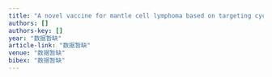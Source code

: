 ```yaml
---
title: "A novel vaccine for mantle cell lymphoma based on targeting cyclin D1 to dendritic cells via CD40"
authors: []
authors-key: []
year: "数据暂缺"
article-link: "数据暂缺"
venue: "数据暂缺"
bibex: "数据暂缺"
---
```

